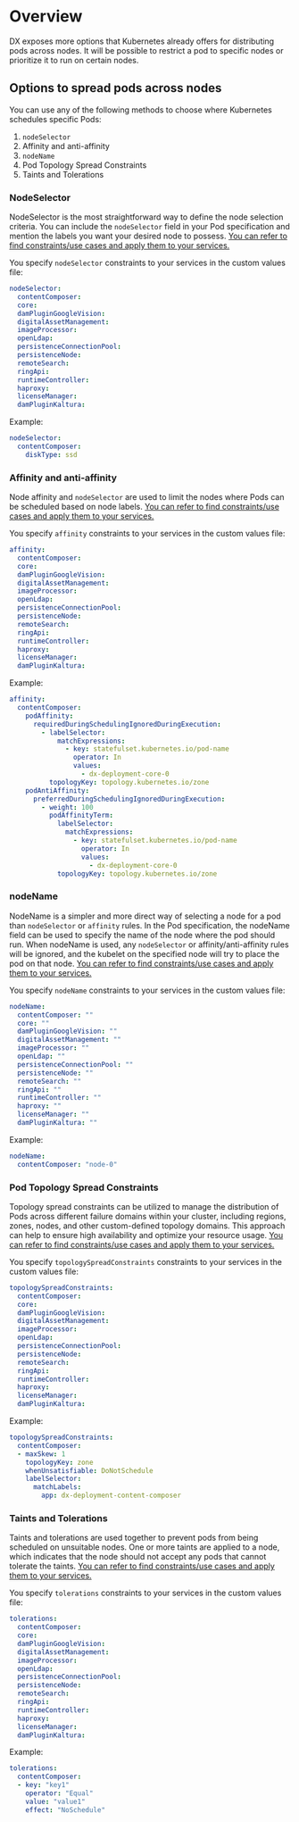 # Overview
DX exposes more options that Kubernetes already offers for distributing pods across nodes. It will be possible to restrict a pod to specific nodes or prioritize it to run on certain nodes.

## Options to spread pods across nodes

You can use any of the following methods to choose where Kubernetes schedules specific Pods:

1. `nodeSelector`
2. Affinity and anti-affinity
3. `nodeName`
4. Pod Topology Spread Constraints
5. Taints and Tolerations

### NodeSelector
NodeSelector is the most straightforward way to define the node selection criteria. You can include the `nodeSelector` field in your Pod specification and mention the labels you want your desired node to possess. [You can refer to find constraints/use cases and apply them to your services.](https://kubernetes.io/docs/concepts/scheduling-eviction/assign-pod-node/#nodeselector)

You specify `nodeSelector` constraints to your services in the custom values file:

```yaml
nodeSelector:
  contentComposer:
  core:
  damPluginGoogleVision:
  digitalAssetManagement:
  imageProcessor:
  openLdap:
  persistenceConnectionPool:
  persistenceNode:
  remoteSearch:
  ringApi:
  runtimeController:
  haproxy:
  licenseManager:
  damPluginKaltura:
```

Example:

```yaml
nodeSelector:
  contentComposer:
    diskType: ssd
```

### Affinity and anti-affinity
Node affinity and `nodeSelector` are used to limit the nodes where Pods can be scheduled based on node labels. [You can refer to find constraints/use cases and apply them to your services.](https://kubernetes.io/docs/concepts/scheduling-eviction/assign-pod-node/#affinity-and-anti-affinity)

You specify `affinity` constraints to your services in the custom values file:

```yaml
affinity:
  contentComposer:
  core:
  damPluginGoogleVision:
  digitalAssetManagement:
  imageProcessor:
  openLdap:
  persistenceConnectionPool:
  persistenceNode:
  remoteSearch:
  ringApi:
  runtimeController:
  haproxy:
  licenseManager:
  damPluginKaltura:

```

Example:

```yaml
affinity:
  contentComposer:
    podAffinity:
      requiredDuringSchedulingIgnoredDuringExecution:
        - labelSelector:
            matchExpressions:
              - key: statefulset.kubernetes.io/pod-name
                operator: In
                values:
                  - dx-deployment-core-0
          topologyKey: topology.kubernetes.io/zone
    podAntiAffinity:
      preferredDuringSchedulingIgnoredDuringExecution:
        - weight: 100
          podAffinityTerm:
            labelSelector:
              matchExpressions:
                - key: statefulset.kubernetes.io/pod-name
                  operator: In
                  values:
                    - dx-deployment-core-0
            topologyKey: topology.kubernetes.io/zone
```

### nodeName
NodeName is a simpler and more direct way of selecting a node for a pod than `nodeSelector` or `affinity` rules. In the Pod specification, the nodeName field can be used to specify the name of the node where the pod should run. When nodeName is used, any `nodeSelector` or affinity/anti-affinity rules will be ignored, and the kubelet on the specified node will try to place the pod on that node. [You can refer to find constraints/use cases and apply them to your services.](https://kubernetes.io/docs/concepts/scheduling-eviction/assign-pod-node/#nodename)

You specify `nodeName` constraints to your services in the custom values file:

```yaml
nodeName:
  contentComposer: ""
  core: ""
  damPluginGoogleVision: ""
  digitalAssetManagement: ""
  imageProcessor: ""
  openLdap: ""
  persistenceConnectionPool: ""
  persistenceNode: ""
  remoteSearch: ""
  ringApi: ""
  runtimeController: ""
  haproxy: ""
  licenseManager: ""
  damPluginKaltura: ""
```

Example:

```yaml
nodeName:
  contentComposer: "node-0"
```

### Pod Topology Spread Constraints
Topology spread constraints can be utilized to manage the distribution of Pods across different failure domains within your cluster, including regions, zones, nodes, and other custom-defined topology domains. This approach can help to ensure high availability and optimize your resource usage. [You can refer to find constraints/use cases and apply them to your services.](https://kubernetes.io/docs/concepts/scheduling-eviction/topology-spread-constraints/)

You specify `topologySpreadConstraints` constraints to your services in the custom values file:

```yaml
topologySpreadConstraints:
  contentComposer:
  core:
  damPluginGoogleVision:
  digitalAssetManagement:
  imageProcessor:
  openLdap:
  persistenceConnectionPool:
  persistenceNode:
  remoteSearch:
  ringApi:
  runtimeController:
  haproxy:
  licenseManager:
  damPluginKaltura:
```

Example:

```yaml
topologySpreadConstraints:
  contentComposer:
  - maxSkew: 1
    topologyKey: zone
    whenUnsatisfiable: DoNotSchedule
    labelSelector:
      matchLabels:
        app: dx-deployment-content-composer
```

### Taints and Tolerations
Taints and tolerations are used together to prevent pods from being scheduled on unsuitable nodes. One or more taints are applied to a node, which indicates that the node should not accept any pods that cannot tolerate the taints. [You can refer to find constraints/use cases and apply them to your services.](https://kubernetes.io/docs/concepts/scheduling-eviction/taint-and-toleration/)

You specify `tolerations` constraints to your services in the custom values file:

```yaml
tolerations:
  contentComposer:
  core:
  damPluginGoogleVision:
  digitalAssetManagement:
  imageProcessor:
  openLdap:
  persistenceConnectionPool:
  persistenceNode:
  remoteSearch:
  ringApi:
  runtimeController:
  haproxy:
  licenseManager:
  damPluginKaltura:
```

Example:

```yaml
tolerations:
  contentComposer:
  - key: "key1"
    operator: "Equal"
    value: "value1"
    effect: "NoSchedule"
```
